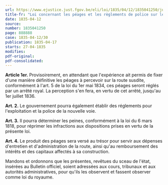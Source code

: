 ```yaml
---
url: https://www.ejustice.just.fgov.be/eli/loi/1835/04/12/1835041250/justel
title-fr: "Loi concernant les péages et les règlements de police sur les chemins de fer."
date: 1835-04-12
source:
number: 1835041250
page: 888888
case: 1835-04-12/30
publication: 1835-04-17
starts: 27-04-1835
modifies:
pdf-original:
pdf-consolidated:
---
```


**Article 1er.** Provisoirement, en attendant que l'expérience ait permis de fixer d'une manière définitive les péages à percevoir sur la route susdite, conformément à l'art. 5 de la loi du 1er mai 1834, ces péages seront réglés par un arrêté royal. La perception s'en fera, en vertu de cet arrêté, jusqu'au 1er juillet 1836.

**Art. 2.** Le gouvernement pourra également établir des réglements pour l'exploitation et la police de la nouvelle voie.

**Art. 3.** Il pourra déterminer les peines, conformément à la loi du 6 mars 1818, pour réprimer les infractions aux dispositions prises en vertu de la présente loi.

**Art. 4.** Le produit des péages sera versé au trésor pour servir aux dépenses d'entretien et d'administration de la route, ainsi qu'au remboursement des intérêts et des capitaux affectés à sa construction.

Mandons et ordonnons que les présentes, revêtues du sceau de l'état, insérées au Bulletin officiel, soient adressées aux cours, tribunaux et aux autorités administratives, pour qu'ils les observent et fassent observer comme loi du royaume.
